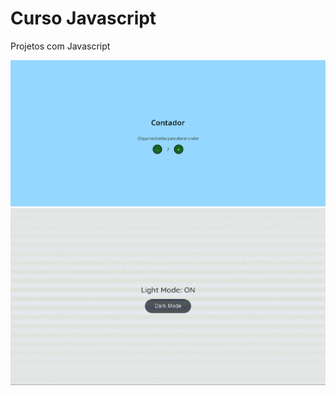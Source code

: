# Curso Javascript
Projetos com Javascript
<div>
  <a href="https://github.com/Carlosedu2001/curso-javascript/blob/main/print-do-projeto.png" target="_blank"><img src="https://github.com/Carlosedu2001/curso-javascript/blob/main/print-do-projeto.png" target="_blank"></a>
    <a href="https://github.com/Carlosedu2001/curso-javascript/blob/main/demonstra%C3%A7%C3%A3o.gif" target="_blank"><img src="https://github.com/Carlosedu2001/curso-javascript/blob/main/demonstra%C3%A7%C3%A3o.gif" target="_blank"></a>
</div>

